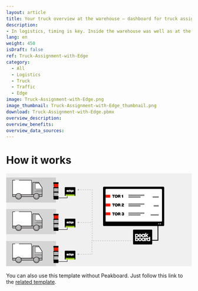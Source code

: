 ```yaml
---
layout: article
title: Your truck overview at the warehouse – dashboard for truck assignment with Peakboard Edge
description: 
- In logistics, timing is key. Inside the warehouse was well as at the goods receipt. With this template you can assign different trucks to a certain gate at the goods receipt during a certain time window via the Peakboard web interface. There you can save and add There you can save and add If more than 7 gates are entered, the display automatically switches to the next page. Load your visualization on the Peakboard Box and open the web interface to manage the gates and trucks. The traffic lights of the visualization are linked to individual Peakboard Edges. If you store Peakboard Edge in the data source of the visualization, the status can be displayed to the driver directly at the gate using a normal traffic light. This shortens waiting times for the suppliers and speeds up the unloading. Download the template now, for more efficient logistics processes. Download now and easily improve your delivery reliability and logistics processes.
lang: en
weight: 450
isDraft: false
ref: Truck-Assignment-with-Edge
category:
  - All
  - Logistics
  - Truck
  - Traffic
  - Edge
image: Truck-Assignment-with-Edge.png
image_thumbnail: Truck-Assignment-with-Edge_thumbnail.png
download: Truck-Assignment-with-Edge.pbmx
overview_description:
overview_benefits:
overview_data_sources:
---
```

# How it works

![image_live](edge-use-case-logistics.gif)


You can also use this template without Peakboard. Just follow this link to the [related template](https://templates.peakboard.com/Truck-Assignment-Dashboard/en).
